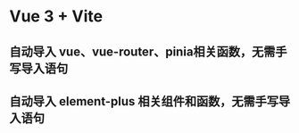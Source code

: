 # Vue 3 + Vite

## 自动导入 vue、vue-router、pinia相关函数，无需手写导入语句

## 自动导入 element-plus 相关组件和函数，无需手写导入语句

<!-- ## 自动导入 vue-i18n 相关函数，无需手写导入语句

## 自动导入 axios 相关函数，无需手写导入语句

## 自动导入 lodash 相关函数，无需手写导入语句

## 自动导入 dayjs 相关函数，无需手写导入语句

## 自动导入 echarts 相关函数，无需手写导入语句 -->
